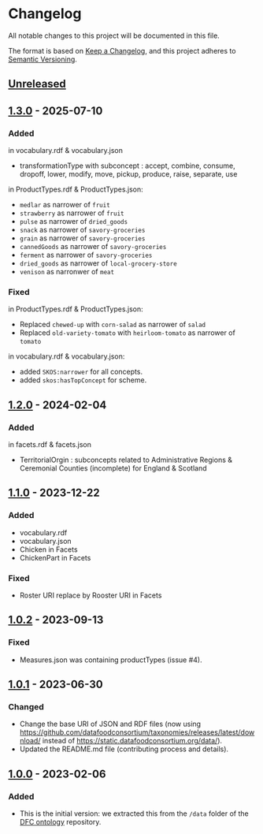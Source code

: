 # Changelog

All notable changes to this project will be documented in this file.

The format is based on [Keep a Changelog](https://keepachangelog.com/en/1.0.0/),
and this project adheres to [Semantic Versioning](https://semver.org/spec/v2.0.0.html).

## [Unreleased]

## [1.3.0] - 2025-07-10

### Added

in vocabulary.rdf & vocabulary.json
- transformationType  with subconcept : accept, combine, consume, dropoff, lower, modify, move, pickup, produce, raise, separate, use

in ProductTypes.rdf & ProductTypes.json:
 - `medlar` as narrower of `fruit`
 - `strawberry` as narrower of `fruit`
 - `pulse` as narrower of `dried_goods`
 - `snack` as narrower of `savory-groceries`
 - `grain` as narrower of `savory-groceries`
 - `cannedGoods` as narrower of `savory-groceries`
 - `ferment` as narrower of `savory-groceries`
 - `dried_goods` as narrower of `local-grocery-store`
 - `venison` as narronwer of `meat`

### Fixed

in ProductTypes.rdf & ProductTypes.json:
- Replaced `chewed-up` with `corn-salad` as narrower of `salad`
- Replaced `old-variety-tomato` with `heirloom-tomato` as narrower of `tomato`

in vocabulary.rdf & vocabulary.json:
- added `SKOS:narrower` for all concepts.
- added `skos:hasTopConcept` for scheme.

## [1.2.0] - 2024-02-04

### Added

in facets.rdf & facets.json
- TerritorialOrgin : subconcepts related to Administrative Regions & Ceremonial Counties (incomplete) for England & Scotland

## [1.1.0] - 2023-12-22

### Added

- vocabulary.rdf
- vocabulary.json
- Chicken in Facets
- ChickenPart in Facets

### Fixed
- Roster URI replace by Rooster URI in Facets

## [1.0.2] - 2023-09-13

### Fixed

- Measures.json was containing productTypes (issue #4).

## [1.0.1] - 2023-06-30

### Changed

- Change the base URI of JSON and RDF files (now using https://github.com/datafoodconsortium/taxonomies/releases/latest/download/ instead of https://static.datafoodconsortium.org/data/).
- Updated the README.md file (contributing process and details).

## [1.0.0] - 2023-02-06

### Added

- This is the initial version: we extracted this from the `/data` folder of the [DFC ontology](https://github.com/datafoodconsortium/ontology) repository.

[unreleased]: https://github.com/datafoodconsortium/taxonomies/compare/v1.3.0...HEAD
[1.3.0]: https://github.com/datafoodconsortium/taxonomies/compare/v1.2.0...v1.3.0
[1.2.0]: https://github.com/datafoodconsortium/taxonomies/compare/v1.1.0...v1.2.0
[1.1.0]: https://github.com/datafoodconsortium/taxonomies/compare/v1.0.2...v1.1.0
[1.0.2]: https://github.com/datafoodconsortium/taxonomies/compare/v1.0.1...v1.0.2
[1.0.1]: https://github.com/datafoodconsortium/taxonomies/compare/v1.0.0...v1.0.1
[1.0.0]: https://github.com/datafoodconsortium/taxonomies/releases/tag/v1.0.0
